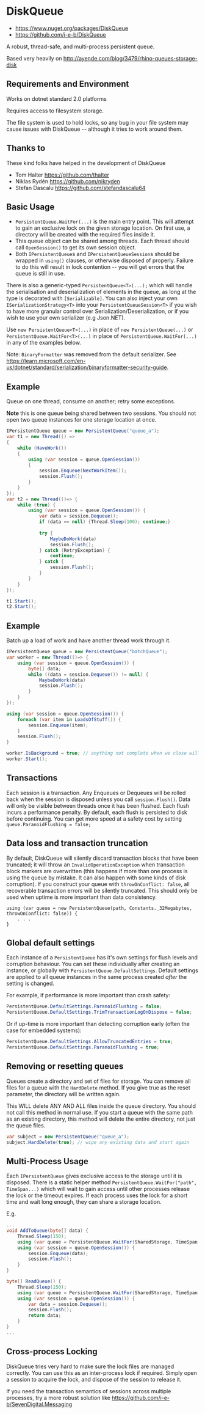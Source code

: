 DiskQueue
=========

* https://www.nuget.org/packages/DiskQueue
* https://github.com/i-e-b/DiskQueue

A robust, thread-safe, and multi-process persistent queue.

Based very heavily on  http://ayende.com/blog/3479/rhino-queues-storage-disk

Requirements and Environment
----------------------------

Works on dotnet standard 2.0 platforms

Requires access to filesystem storage.

The file system is used to hold locks, so any bug in your file system may cause
issues with DiskQueue -- although it tries to work around them.

Thanks to
---------

These kind folks have helped in the development of DiskQueue

- Tom Halter https://github.com/thalter
- Niklas Rydén https://github.com/nikryden
- Stefan Dascalu https://github.com/stefandascalu64

Basic Usage
-----------

 - `PersistentQueue.WaitFor(...)` is the main entry point. This will attempt to gain an exclusive lock
   on the given storage location. On first use, a directory will be created with the required files
   inside it.
 - This queue object can be shared among threads. Each thread should call `OpenSession()` to get its 
   own session object.
 - Both `IPersistentQueue`s and `IPersistentQueueSession`s should be wrapped in `using()` clauses, or otherwise
   disposed of properly. Failure to do this will result in lock contention -- you will get errors that the queue
   is still in use.
   
There is also a generic-typed `PersistentQueue<T>(...);` which will handle the serialisation and deserialization of
elements in the queue, as long at the type is decorated with `[Serializable]`. You can also inject your own `ISerializationStrategy<T>` 
into your `PersistentQueueSession<T>` if you wish to have more granular control over Serialization/Deserialization, or if you wish to 
use your own serializer (e.g Json.NET).

Use `new PersistentQueue<T>(...)` in place of `new PersistentQueue(...)`
or `PersistentQueue.WaitFor<T>(...)` in place of `PersistentQueue.WaitFor(...)` in any of the examples below.

Note: `BinaryFormatter` was removed from the default serializer. See https://learn.microsoft.com/en-us/dotnet/standard/serialization/binaryformatter-security-guide.

Example
-------
Queue on one thread, consume on another; retry some exceptions.

**Note** this is one queue being shared between two sessions. You should not open two queue instances for one storage location at once.

```csharp
IPersistentQueue queue = new PersistentQueue("queue_a");
var t1 = new Thread(() =>
{
	while (HaveWork())
	{
		using (var session = queue.OpenSession())
		{
			session.Enqueue(NextWorkItem());
			session.Flush();
		}
	}
});
var t2 = new Thread(()=> {
	while (true) {
		using (var session = queue.OpenSession()) {
			var data = session.Dequeue();
			if (data == null) {Thread.Sleep(100); continue;}
			
			try {
				MaybeDoWork(data)
				session.Flush();
			} catch (RetryException) {
				continue;
			} catch {
				session.Flush();
			}
		}
	}
});

t1.Start();
t2.Start();
```

Example
-------
Batch up a load of work and have another thread work through it.
```csharp
IPersistentQueue queue = new PersistentQueue("batchQueue");
var worker = new Thread(()=> {
	using (var session = queue.OpenSession()) {
		byte[] data;
		while ((data = session.Dequeue()) != null) {
			MaybeDoWork(data)
			session.Flush();
		}
	}
});

using (var session = queue.OpenSession()) {
	foreach (var item in LoadsOfStuff()) {
		session.Enqueue(item);
	}
	session.Flush();
}

worker.IsBackground = true; // anything not complete when we close will be left on the queue for next time.
worker.Start();
```

Transactions
------------
Each session is a transaction. Any Enqueues or Dequeues will be rolled back when the session is disposed unless
you call `session.Flush()`. Data will only be visible between threads once it has been flushed.
Each flush incurs a performance penalty. By default, each flush is persisted to disk before continuing. You 
can get more speed at a safety cost by setting `queue.ParanoidFlushing = false;`

Data loss and transaction truncation
------------------------------------
By default, DiskQueue will silently discard transaction blocks that have been truncated; it will throw an `InvalidOperationException`
when transaction block markers are overwritten (this happens if more than one process is using the queue by mistake. It can also happen with some kinds of disk corruption).
If you construct your queue with `throwOnConflict: false`, all recoverable transaction errors will be silently truncated. This should only be used when
uptime is more important than data consistency.

```
using (var queue = new PersistentQueue(path, Constants._32Megabytes, throwOnConflict: false)) {
    . . .
}
```

Global default settings
-----------------------
Each instance of a `PersistentQueue` has it's own settings for flush levels and corruption behaviour. You can set these individually after creating an instance,
or globally with `PersistentQueue.DefaultSettings`. Default settings are applied to all queue instances in the same process created *after* the setting is changed.

For example, if performance is more important than crash safety:
```csharp
PersistentQueue.DefaultSettings.ParanoidFlushing = false;
PersistentQueue.DefaultSettings.TrimTransactionLogOnDispose = false;
```

Or if up-time is more important than detecting corruption early (often the case for embedded systems):
```csharp
PersistentQueue.DefaultSettings.AllowTruncatedEntries = true;
PersistentQueue.DefaultSettings.ParanoidFlushing = true;
```

Removing or resetting queues
----------------------------

Queues create a directory and set of files for storage. You can remove all files for a queue with the `HardDelete` method.
If you give true as the reset parameter, the directory will be written again.

This WILL delete ANY AND ALL files inside the queue directory. You should not call this method in normal use.
If you start a queue with the same path as an existing directory, this method will delete the entire directory, not just
the queue files.

```csharp
var subject = new PersistentQueue("queue_a");
subject.HardDelete(true); // wipe any existing data and start again
```

Multi-Process Usage
-------------------
Each `IPersistentQueue` gives exclusive access to the storage until it is disposed.
There is a static helper method `PersistentQueue.WaitFor("path", TimeSpan...)` which will wait to gain access until
other processes release the lock or the timeout expires.
If each process uses the lock for a short time and wait long enough, they can share a storage location.

E.g.
```csharp
...
void AddToQueue(byte[] data) {
	Thread.Sleep(150);
	using (var queue = PersistentQueue.WaitFor(SharedStorage, TimeSpan.FromSeconds(30)))
	using (var session = queue.OpenSession()) {
		session.Enqueue(data);
		session.Flush();
	}
}

byte[] ReadQueue() {
	Thread.Sleep(150);
	using (var queue = PersistentQueue.WaitFor(SharedStorage, TimeSpan.FromSeconds(30)))
	using (var session = queue.OpenSession()) {
		var data = session.Dequeue();
		session.Flush();
		return data;
	}
}
...

```

Cross-process Locking
---------------------

DiskQueue tries very hard to make sure the lock files are managed correctly.
You can use this as an inter-process lock if required. Simply open a session to
acquire the lock, and dispose of the session to release it.


If you need the transaction semantics of sessions across multiple processes, try a more robust solution like https://github.com/i-e-b/SevenDigital.Messaging

